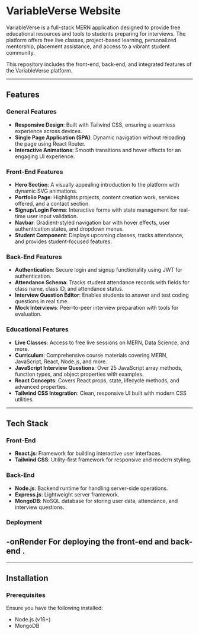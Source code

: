 # **VariableVerse Website**

VariableVerse is a full-stack MERN application designed to provide free educational resources and tools to students preparing for interviews. The platform offers free live classes, project-based learning, personalized mentorship, placement assistance, and access to a vibrant student community.

This repository includes the front-end, back-end, and integrated features of the VariableVerse platform.

---

## **Features**

### **General Features**
- **Responsive Design**: Built with Tailwind CSS, ensuring a seamless experience across devices.
- **Single Page Application (SPA)**: Dynamic navigation without reloading the page using React Router.
- **Interactive Animations**: Smooth transitions and hover effects for an engaging UI experience.

### **Front-End Features**
- **Hero Section**: A visually appealing introduction to the platform with dynamic SVG animations.
- **Portfolio Page**: Highlights projects, content creation work, services offered, and a contact section.
- **Signup/Login Forms**: Interactive forms with state management for real-time user input validation.
- **Navbar**: Gradient-styled navigation bar with hover effects, user authentication states, and dropdown menus.
- **Student Component**: Displays upcoming classes, tracks attendance, and provides student-focused features.

### **Back-End Features**
- **Authentication**: Secure login and signup functionality using JWT for authentication.
- **Attendance Schema**: Tracks student attendance records with fields for class name, class ID, and attendance status.
- **Interview Question Editor**: Enables students to answer and test coding questions in real time.
- **Mock Interviews**: Peer-to-peer interview preparation with tools for evaluation.

### **Educational Features**
- **Live Classes**: Access to free live sessions on MERN, Data Science, and more.
- **Curriculum**: Comprehensive course materials covering MERN, JavaScript, React, Node.js, and more.
- **JavaScript Interview Questions**: Over 25 JavaScript array methods, function types, and object properties with examples.
- **React Concepts**: Covers React props, state, lifecycle methods, and advanced properties.
- **Tailwind CSS Integration**: Clean, responsive UI built with modern CSS utilities.

---

## **Tech Stack**

### **Front-End**
- **React.js**: Framework for building interactive user interfaces.
- **Tailwind CSS**: Utility-first framework for responsive and modern styling.

### **Back-End**
- **Node.js**: Backend runtime for handling server-side operations.
- **Express.js**: Lightweight server framework.
- **MongoDB**: NoSQL database for storing user data, attendance, and interview questions.

### **Deployment**
-onRender For deploying the front-end and back-end .
-

---

## **Installation**

### Prerequisites
Ensure you have the following installed:
- Node.js (v16+)
- MongoDB



